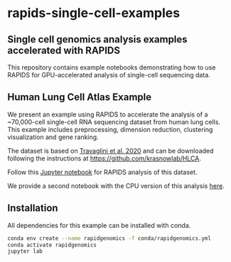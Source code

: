# rapids-single-cell-examples

## Single cell genomics analysis examples accelerated with RAPIDS

This repository contains example notebooks demonstrating how to use RAPIDS for GPU-accelerated analysis of single-cell sequencing data.

## Human Lung Cell Atlas Example

We present an example using RAPIDS to accelerate the analysis of a ~70,000-cell single-cell RNA sequencing dataset from human lung cells. This example includes preprocessing, dimension reduction, clustering visualization and gene ranking. 

The dataset is based on [Travaglini et al. 2020](https://www.biorxiv.org/content/10.1101/742320v2) and can be downloaded following the instructions at https://github.com/krasnowlab/HLCA.

Follow this [Jupyter notebook](notebooks/hlca_lung_gpu_analysis.ipynb) for RAPIDS analysis of this dataset.

We provide a second notebook with the CPU version of this analysis [here](notebooks/hlca_lung_cpu_analysis.ipynb).

## Installation 

All dependencies for this example can be installed with conda. 

```bash
conda env create --name rapidgenomics -f conda/rapidgenomics.yml
conda activate rapidgenomics
jupyter lab

```